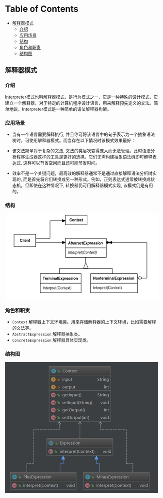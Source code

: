 # Table of Contents

  * [解释器模式](#解释器模式)
    * [介绍](#介绍)
    * [应用场景](#应用场景)
    * [结构](#结构)
    * [角色和职责](#角色和职责)
    * [结构图](#结构图)


## 解释器模式

### 介绍

   Interpreter模式也叫解释器模式，是行为模式之一，它是一种特殊的设计模式，它建立一个解释器，对于特定的计算机程序设计语言，用来解释预先定义的文法。简单地说，Interpreter模式是一种简单的语法解释器构架。



### 应用场景

- 当有一个语言需要解释执行, 并且你可将该语言中的句子表示为一个抽象语法树时，可使用解释器模式。而当存在以下情况时该模式效果最好： 

- 该文法简单对于复杂的文法, 文法的类层次变得庞大而无法管理。此时语法分析程序生成器这样的工具是更好的选择。它们无需构建抽象语法树即可解释表达式, 这样可以节省空间而且还可能节省时间。 

- 效率不是一个关键问题，最高效的解释器通常不是通过直接解释语法分析树实现的, 而是首先将它们转换成另一种形式。例如，正则表达式通常被转换成状态机。但即使在这种情况下, 转换器仍可用解释器模式实现, 该模式仍是有用的。



### 结构

![1565805051729](assets/1565805051729.png) 


### 角色和职责

- `Context`
  解释器上下文环境类。用来存储解释器的上下文环境，比如需要解释的文法等。
- `AbstractExpression`
  解释器抽象类。
- `ConcreteExpression`
  解释器具体实现类。 



### 结构图

![1565805524925](assets/1565805524925.png)



 
